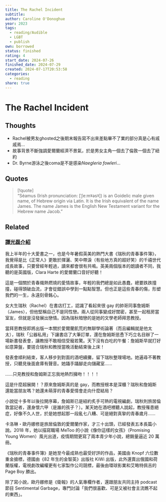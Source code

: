 ```yaml
---
title: The Rachel Incident
subtitle: 
author: Caroline O'Donoghue
year: 2023
tags:
  - reading/Audible
  - LGBT
  - publish
own: borrowed
status: finished
rating: 4
start_date: 2024-07-26
finished_date: 2024-07-29
created: 2024-07-17T20:53:58
categories:
  - reading
share: true
---
```

# The Rachel Incident  
## Thoughts  
- Rachel被男友ghosted之後期末報告寫不出來差點畢不了業的部分真是心有戚戚焉…  
- 故事背景不斷強調愛爾蘭經濟不景氣，於是男女主角一個去了倫敦一個去了紐約  
- Dr. Byrne游泳之後coma是不是感染*Naegleria fowleri*…  
  
## Quotes  
>[!quote]  
>“Séamus (Irish pronunciation: [ˈʃeːmˠəsˠ]) is an Goidelic male given name, of Hebrew origin via Latin. It is the Irish equivalent of the name James. The name James is the English New Testament variant for the Hebrew name Jacob.”  
  
## Related  
  
### [譚光磊介紹](https://www.facebook.com/groups/572834443164141?multi_permalinks=1721443541636553)  
  
我上半年的十大愛書之一，也是今年暑假英美的熱門大書《瑞秋的青春事件簿》，我覺得是比《正常人》更敢於揮灑、笑中帶淚（有些地方真的超好笑）的千禧世代成長故事，只要曾經年輕過，讀來都會很有共鳴。英美兩個版本的朗讀者不同，我聽的是英國版，Clara Harte 的愛爾蘭口音好好聽！  
  
這是一個關於青春熾熱燃燒的愛情故事，年輕的我們總是如此愚蠢，總要跌跌撞撞，碰得頭破血流，才會從錯誤中學到一點點智慧。但也正是這些青春的傷，形塑我們的一生，永遠刻骨銘心。  
  
女大生瑞秋（Rachel）在書店打工，認識了看起來很 gay 的帥哥同事詹姆斯（James），但他堅稱自己不是同性戀。兩人從同事變成好閨密，甚至一起租房當室友，但就是沒發展出戀情。因為瑞秋暗戀的是她的文學老師拜恩教授。  
  
當拜恩教授即將出版一本關於愛爾蘭飢荒的無聊學術論著（而且編輯就是他太太），瑞秋「公器私用」下讓書店了大筆訂單，還在詹姆斯慫恿下巧立名目辦了一場新書發表會，讓教授不敢相信受寵若驚。天下沒有白吃的午餐：詹姆斯早就打好如意算盤，要搓合瑞秋和教授當晚活動結束後上床！  
  
發表會順利結束，客人移步到對面的酒吧續攤，留下瑞秋整理場地。她遍尋不著教授，只聽見後面倉庫有聲音。她躡手躡腳走向儲藏室......  
  
......只見教授和詹姆斯正忘我地熱烈擁吻！！！！  
  
這是什麼超展開！？原來詹姆斯真的是 gay，而教授根本是深櫃？瑞秋和詹姆斯還能當朋友嗎？她還未萌芽的青春愛情會走向什麼結局？  
  
小說從十多年以後拉開序幕，詹姆斯已是紐約炙手可熱的電視編劇，瑞秋則旅居倫敦當記者，還身懷六甲（是誰的孩子？）。某天她在酒吧裡聽人說起，教授罹患絕症，好像不久人世，於是她想起那一段亂七八糟、可是絕對真摯的青春歲月......  
  
卡洛琳・歐丹娜修是旅居倫敦的愛爾蘭作家，才三十出頭，已經發表五本長篇小說。2018 年，她以描寫職場 MeToo 的小說《像你這樣的女孩》（Promising Young Women）風光出道，疫情期間更寫了兩本青少年小說，總銷量逼近 20 萬冊。  
  
《瑞秋的青春事件簿》是她至今最成熟也最受好評的作品，美國由 Knopf 六位數重金搶標，德國由《82 年生的金智英》出版社 KiWi 出版，此外還賣出俄國和荷蘭版權，電視劇改編權更有七家製作公司競標，最後由環球影業和艾略特佩吉的 Page Boy 勝出。  
  
除了寫小說，歐丹娜修是《衛報》的人氣專欄作者，還跟朋友共同主持 podcast 節目 Sentimental Garbage，專門討論「我們很喜歡、可是又被社會主流瞧不起的東西」。